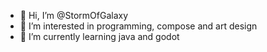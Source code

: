 - 👋 Hi, I’m @StormOfGalaxy
- 👀 I’m interested in programming, compose and art design
- 🌱 I’m currently learning java and godot

<!---
StormOfGalaxy/StormOfGalaxy is a ✨ special ✨ repository because its `README.md` (this file) appears on your GitHub profile.
You can click the Preview link to take a look at your changes.
--->
